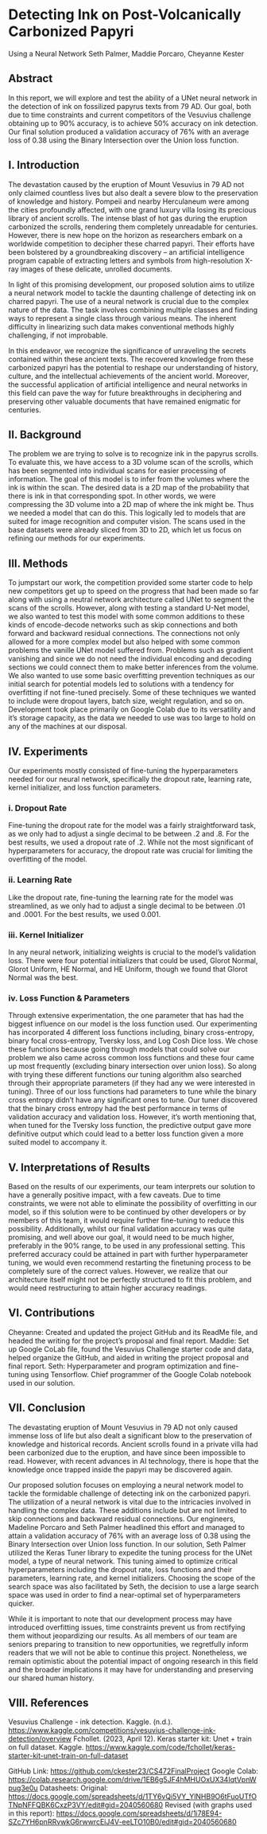 # Detecting Ink on Post-Volcanically Carbonized Papyri
Using a Neural Network
Seth Palmer, Maddie Porcaro, Cheyanne Kester 


## Abstract
In this report, we will explore and test the ability of a UNet neural network in the detection of ink on fossilized papyrus texts from 79 AD. Our goal, both due to time constraints and current competitors of the Vesuvius challenge obtaining up to 90% accuracy, is to achieve 50% accuracy on ink detection. Our final solution produced a validation accuracy of 76% with an average loss of 0.38 using the Binary Intersection over the Union loss function.

## I. Introduction	
The devastation caused by the eruption of Mount Vesuvius in 79 AD not only claimed countless lives but also dealt a severe blow to the preservation of knowledge and history. Pompeii and nearby Herculaneum were among the cities profoundly affected, with one grand luxury villa losing its precious library of ancient scrolls. The intense blast of hot gas during the eruption carbonized the scrolls, rendering them completely unreadable for centuries. However, there is new hope on the horizon as researchers embark on a worldwide competition to decipher these charred papyri. Their efforts have been bolstered by a groundbreaking discovery – an artificial intelligence program capable of extracting letters and symbols from high-resolution X-ray images of these delicate, unrolled documents.

In light of this promising development, our proposed solution aims to utilize a neural network model to tackle the daunting challenge of detecting ink on charred papyri. The use of a neural network is crucial due to the complex nature of the data. The task involves combining multiple classes and finding ways to represent a single class through various means. The inherent difficulty in linearizing such data makes conventional methods highly challenging, if not improbable.

In this endeavor, we recognize the significance of unraveling the secrets contained within these ancient texts. The recovered knowledge from these carbonized papyri has the potential to reshape our understanding of history, culture, and the intellectual achievements of the ancient world. Moreover, the successful application of artificial intelligence and neural networks in this field can pave the way for future breakthroughs in deciphering and preserving other valuable documents that have remained enigmatic for centuries.

## II.  Background
The problem we are trying to solve is to recognize ink in the papyrus scrolls. To evaluate this, we have access to a 3D volume scan of the scrolls, which has been segmented into individual scans for easier processing of information. The goal of this model is to infer from the volumes where the ink is within the scan. The desired data is a 2D map of the probability that there is ink in that corresponding spot. In other words, we were compressing the 3D volume into a 2D map of where the ink might be. Thus we needed a model that can do this. This logically led to models that are suited for image recognition and computer vision. The scans used in the base datasets were already sliced from 3D to 2D, which let us focus on refining our methods for our experiments. 

## III.  Methods	
To jumpstart our work, the competition provided some starter code to help new competitors get up to speed on the progress that had been made so far along with using a neutral network architecture called UNet to segment the scans of the scrolls. However, along with testing a standard U-Net model, we also wanted to test this model with some common additions to these kinds of encode-decode networks such as skip connections and both forward and backward residual connections. The connections not only allowed for a more complex model but also helped with some common problems the vanille UNet model suffered from. Problems such as gradient vanishing and since we do not need the individual encoding and decoding sections we could connect them to make better inferences from the volume. We also wanted to use some basic overfitting prevention techniques as our initial search for potential models led to solutions with a tendency for overfitting if not fine-tuned precisely. Some of these techniques we wanted to include were dropout layers, batch size, weight regulation, and so on. 
Development took place primarily on Google Colab due to its versatility and it’s storage capacity, as the data we needed to use was too large to hold on any of the machines at our disposal. 

## IV.  Experiments	
Our experiments mostly consisted of fine-tuning the hyperparameters needed for our neural network, specifically the dropout rate, learning rate, kernel initializer, and loss function parameters.

### i. Dropout Rate
Fine-tuning the dropout rate for the model was a fairly straightforward task, as we only had to adjust a single decimal to be between .2 and .8. For the best results, we used a dropout rate of .2. While not the most significant of hyperparameters for accuracy, the dropout rate was crucial for limiting the overfitting of the model. 
### ii. Learning Rate
Like the dropout rate, fine-tuning the learning rate for the model was streamlined, as we only had to adjust a single decimal to be between .01 and .0001. For the best results, we used 0.001.

### iii. Kernel Initializer
In any neural network, initializing weights is crucial to the model’s validation loss. There were four potential initializers that could be used, Glorot Normal, Glorot Uniform, HE Normal, and HE Uniform, though we found that Glorot Normal was the best.

### iv. Loss Function & Parameters
Through extensive experimentation, the one parameter that has had the biggest influence on our model is the loss function used. Our experimenting has incorporated 4 different loss functions including, binary cross-entropy, binary focal cross-entropy, Tversky loss, and Log Cosh Dice loss. We chose these functions because going through models that could solve our problem we also came across common loss functions and these four came up most frequently (excluding binary intersection over union loss). So along with trying these different functions our tuning algorithm also searched through their appropriate parameters (if they had any we were interested in tuning). Three of our loss functions had parameters to tune while the binary cross entropy didn’t have any significant ones to tune. Our tuner discovered that the binary cross entropy had the best performance in terms of validation accuracy and validation loss. However, it’s worth mentioning that, when tuned for the Tversky loss function, the predictive output gave more definitive output which could lead to a better loss function given a more suited model to accompany it.

## V. Interpretations of Results
Based on the results of our experiments, our team interprets our solution to have a generally positive impact, with a few caveats. Due to time constraints, we were not able to eliminate the possibility of overfitting in our model, so if this solution were to be continued by other developers or by members of this team, it would require further fine-tuning to reduce this possibility. Additionally, whilst our final validation accuracy was quite promising, and well above our goal, it would need to be much higher, preferably in the 90% range, to be used in any professional setting. This preferred accuracy could be attained in part with further hyperparameter tuning, we would even recommend restarting the finetuning process to be completely sure of the correct values. However, we realize that our architecture itself might not be perfectly structured to fit this problem, and would need restructuring to attain higher accuracy readings. 

## VI. Contributions
Cheyanne: Created and updated the project GitHub and its ReadMe file, and headed the writing for the project’s proposal and final report. 
Maddie: Set up Google CoLab file, found the Vesuvius Challenge starter code and data, helped organize the GitHub, and aided in writing the project proposal and final report.
Seth: Hyperparameter and program optimization and fine-tuning using Tensorflow. Chief programmer of the Google Colab notebook used in our solution.

## VII. Conclusion	
The devastating eruption of Mount Vesuvius in 79 AD not only caused immense loss of life but also dealt a significant blow to the preservation of knowledge and historical records. Ancient scrolls found in a private villa had been carbonized due to the eruption, and have since been impossible to read. However, with recent advances in AI technology, there is hope that the knowledge once trapped inside the papyri may be discovered again.

Our proposed solution focuses on employing a neural network model to tackle the formidable challenge of detecting ink on the carbonized papyri. The utilization of a neural network is vital due to the intricacies involved in handling the complex data. These additions include but are not limited to skip connections and backward residual connections. Our engineers, Madeline Porcaro and Seth Palmer headlined this effort and managed to attain a validation accuracy of 76% with an average loss of 0.38 using the Binary Intersection over Union loss function.
In our solution, Seth Palmer utilized the Keras Tuner library to expedite the tuning process for the UNet model, a type of neural network. This tuning aimed to optimize critical hyperparameters including the dropout rate, loss functions and their parameters, learning rate, and kernel initializers. Choosing the scope of the search space was also facilitated by Seth, the decision to use a large search space was used in order to find a near-optimal set of hyperparameters quicker.

While it is important to note that our development process may have introduced overfitting issues, time constraints prevent us from rectifying them without jeopardizing our results. As all members of our team are seniors preparing to transition to new opportunities, we regretfully inform readers that we will not be able to continue this project. Nonetheless, we remain optimistic about the potential impact of ongoing research in this field and the broader implications it may have for understanding and preserving our shared human history.

## VIII. References	
Vesuvius Challenge - ink detection. Kaggle. (n.d.). https://www.kaggle.com/competitions/vesuvius-challenge-ink-detection/overview
Fchollet. (2023, April 12). Keras starter kit: Unet + train on full dataset. Kaggle. https://www.kaggle.com/code/fchollet/keras-starter-kit-unet-train-on-full-dataset

GitHub Link:
https://github.com/ckester23/CS472FinalProject 
Google Colab:
https://colab.research.google.com/drive/1EB6g5JF4hMHUOxUX34IqtVpnWpug3e0u 
Datasheets:
Original: https://docs.google.com/spreadsheets/d/1TY6vQi5VY_YlNHB9O6tFuoUTfOTNpNFFQBK6CxzP3VY/edit#gid=2040560680 
Revised (with graphs used in this report): https://docs.google.com/spreadsheets/d/1i78E94-SZc7YH6pnRRvwkG6rwwrcEiJ4V-eeLTO10B0/edit#gid=2040560680 



